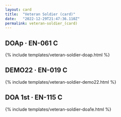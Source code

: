 ```yaml
---
layout: card
title:  "Veteran Soldier (card)"
date:   "2022-12-29T21:47:36.110Z"
permalink: veteran-soldier_(card)
---
```


## DOAp &middot; EN-061 C

{% include templates/veteran-soldier-doap.html %}


## DEMO22 &middot; EN-019 C

{% include templates/veteran-soldier-demo22.html %}


## DOA 1st &middot; EN-115 C

{% include templates/veteran-soldier-doa1e.html %}
